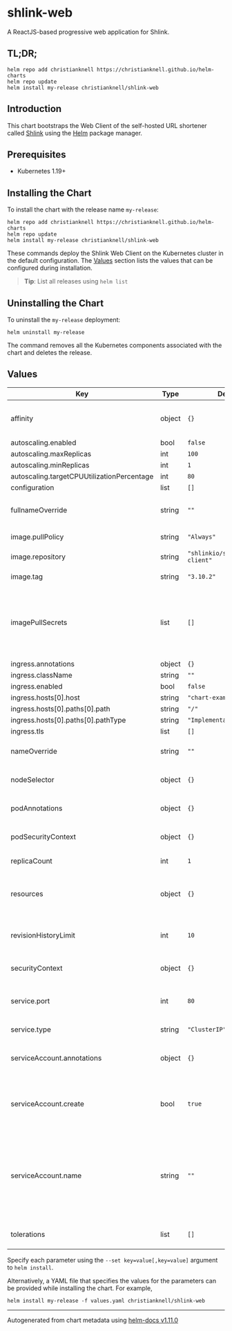 # shlink-web

A ReactJS-based progressive web application for Shlink.

## TL;DR;

```console
helm repo add christianknell https://christianknell.github.io/helm-charts
helm repo update
helm install my-release christianknell/shlink-web
```

## Introduction

This chart bootstraps the Web Client of the self-hosted URL shortener called [Shlink](https://shlink.io) using the [Helm](https://helm.sh) package manager.

## Prerequisites

- Kubernetes 1.19+

## Installing the Chart

To install the chart with the release name `my-release`:

```console
helm repo add christianknell https://christianknell.github.io/helm-charts
helm repo update
helm install my-release christianknell/shlink-web
```

These commands deploy the Shlink Web Client on the Kubernetes cluster in the default configuration. The [Values](#values) section lists the values that can be configured during installation.

> **Tip**: List all releases using `helm list`

## Uninstalling the Chart

To uninstall the `my-release` deployment:

```console
helm uninstall my-release
```

The command removes all the Kubernetes components associated with the chart and deletes the release.

## Values

| Key                                        | Type   | Default                        | Description                                                                                                            |
| ------------------------------------------ | ------ | ------------------------------ | ---------------------------------------------------------------------------------------------------------------------- |
| affinity                                   | object | `{}`                           | Affinity settings for pod assignment                                                                                   |
| autoscaling.enabled                        | bool   | `false`                        |                                                                                                                        |
| autoscaling.maxReplicas                    | int    | `100`                          |                                                                                                                        |
| autoscaling.minReplicas                    | int    | `1`                            |                                                                                                                        |
| autoscaling.targetCPUUtilizationPercentage | int    | `80`                           |                                                                                                                        |
| configuration                              | list   | `[]`                           |                                                                                                                        |
| fullnameOverride                           | string | `""`                           | String to fully override `"shlink-web.fullname"`                                                                       |
| image.pullPolicy                           | string | `"Always"`                     | image pull policy                                                                                                      |
| image.repository                           | string | `"shlinkio/shlink-web-client"` | image repository                                                                                                       |
| image.tag                                  | string | `"3.10.2"`                     | Overrides the image tag                                                                                                |
| imagePullSecrets                           | list   | `[]`                           | If defined, uses a Secret to pull an image from a private Docker registry or repository.                               |
| ingress.annotations                        | object | `{}`                           |                                                                                                                        |
| ingress.className                          | string | `""`                           |                                                                                                                        |
| ingress.enabled                            | bool   | `false`                        |                                                                                                                        |
| ingress.hosts[0].host                      | string | `"chart-example.local"`        |                                                                                                                        |
| ingress.hosts[0].paths[0].path             | string | `"/"`                          |                                                                                                                        |
| ingress.hosts[0].paths[0].pathType         | string | `"ImplementationSpecific"`     |                                                                                                                        |
| ingress.tls                                | list   | `[]`                           |                                                                                                                        |
| nameOverride                               | string | `""`                           | Provide a name in place of `shlink-web`                                                                                |
| nodeSelector                               | object | `{}`                           | Node labels for pod assignment                                                                                         |
| podAnnotations                             | object | `{}`                           | Annotations to be added to pods                                                                                        |
| podSecurityContext                         | object | `{}`                           | pod-level security context                                                                                             |
| replicaCount                               | int    | `1`                            | Number of replicas                                                                                                     |
| resources                                  | object | `{}`                           | Resource limits and requests for the headwind pods.                                                                    |
| revisionHistoryLimit                       | int    | `10`                           | The number of old ReplicaSets to retain                                                                                |
| securityContext                            | object | `{}`                           | container-level security context                                                                                       |
| service.port                               | int    | `80`                           | Kubernetes port where service is exposed                                                                               |
| service.type                               | string | `"ClusterIP"`                  | Kubernetes service type                                                                                                |
| serviceAccount.annotations                 | object | `{}`                           | Annotations to add to the service account                                                                              |
| serviceAccount.create                      | bool   | `true`                         | Specifies whether a service account should be created                                                                  |
| serviceAccount.name                        | string | `""`                           | The name of the service account to use. If not set and create is true, a name is generated using the fullname template |
| tolerations                                | list   | `[]`                           | Toleration labels for pod assignment                                                                                   |

Specify each parameter using the `--set key=value[,key=value]` argument to `helm install`.

Alternatively, a YAML file that specifies the values for the parameters can be provided while installing the chart. For example,

```console
helm install my-release -f values.yaml christianknell/shlink-web
```

---

Autogenerated from chart metadata using [helm-docs v1.11.0](https://github.com/norwoodj/helm-docs/releases/v1.11.0)
